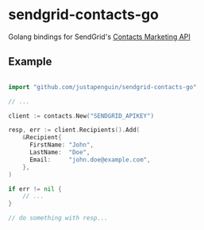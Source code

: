 # sendgrid-contacts-go
Golang bindings for SendGrid's [Contacts Marketing API](https://sendgrid.com/docs/API_Reference/Web_API_v3/Marketing_Campaigns/contactdb.html)

## Example

```go

import "github.com/justapenguin/sendgrid-contacts-go"

// ...

client := contacts.New("SENDGRID_APIKEY")

resp, err := client.Recipients().Add(
    &Recipient{
      FirstName: "John", 
      LastName:  "Doe", 
      Email:     "john.doe@example.com",
    },
)

if err != nil {
    // ...
}

// do something with resp...

```
